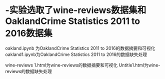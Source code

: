 # -实验选取了wine-reviews数据集和OaklandCrime Statistics 2011 to 2016数据集

oakland.ipynb 为OaklandCrime Statistics 2011 to 2016的数据摘要和可视化
oakland1.ipynb为OaklandCrime Statistics 2011 to 2016的数据缺失处理

wine-reviews 1.html为wine-reviews的数据摘要和可视化
Untitle1.html为wine-reviews的数据缺失处理
